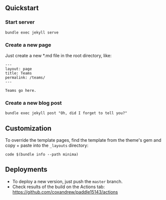 ## Quickstart

### Start server

```
bundle exec jekyll serve
```

### Create a new page

Just create a new *.md file in the root directory, like:

```
---
layout: page
title: Teams
permalink: /teams/
---

Teams go here.
```

### Create a new blog post

```
bundle exec jekyll post "Oh, did I forget to tell you?"
```

## Customization

To override the template pages, find the template from the theme's gem and copy + paste into the `_layouts` directory:
```
code $(bundle info --path minima)
```

## Deployments

* To deploy a new version, just push the `master` branch.
* Check results of the build on the Actions tab: https://github.com/coxandrew/paddle15143/actions
